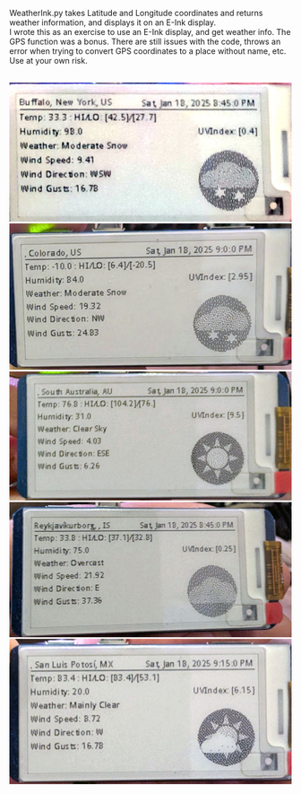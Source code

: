 WeatherInk.py takes Latitude and Longitude coordinates and returns weather information, and displays it on an E-Ink display.<br>
I wrote this as an exercise to use an E-Ink display, and get weather info. The GPS function was a bonus. There are still issues with the code, 
throws an error when trying to convert GPS coordinates to a place without name, etc. Use at your own risk. <br><br>

![weather1.jpg](https://raw.githubusercontent.com/michaelbapst/Waveshare-2.13inch-E-Ink-display/refs/heads/main/code/python/weatherink/photo/weather1.jpg)<br>
![weather2.jpg](https://raw.githubusercontent.com/michaelbapst/Waveshare-2.13inch-E-Ink-display/refs/heads/main/code/python/weatherink/photo/weather2.jpg)<br>
![weather3.jpg](https://raw.githubusercontent.com/michaelbapst/Waveshare-2.13inch-E-Ink-display/refs/heads/main/code/python/weatherink/photo/weather3.jpg)<br>
![weather4.jpg](https://raw.githubusercontent.com/michaelbapst/Waveshare-2.13inch-E-Ink-display/refs/heads/main/code/python/weatherink/photo/weather4.jpg)<br>
![weather5.jpg](https://raw.githubusercontent.com/michaelbapst/Waveshare-2.13inch-E-Ink-display/refs/heads/main/code/python/weatherink/photo/weather5.jpg)<br>
